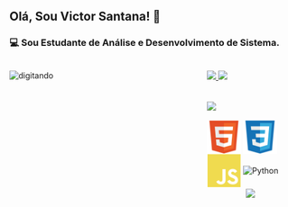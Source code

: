 ## Olá, Sou Victor Santana! 👋
### :computer: Sou Estudante de Análise e Desenvolvimento de Sistema.
<br>
 <div>
   <img align="left" height="365em" width="350" alt="digitando" src="https://i.giphy.com/media/dWesBcTLavkZuG35MI/giphy.webp">
   <a href="https://github.com/victorsantanna">
   <img height="180em" src="https://github-readme-stats.vercel.app/api/top-langs/?username=victorsantanna&layout=compact&langs_count=16&theme=github_dark"/>
   <img height="180em" src="https://github-readme-stats.vercel.app/api?username=victorsantanna&show_icons=true&theme=github_dark&include_all_commits=true&count_private=true"/>
 </div>

<br>
<div style="display: inline_block"><br>
 <a href="https://www.linkedin.com/in/victor-rafael-santana" target="_blank"><img align="center" src="https://img.shields.io/badge/-LinkedIn-%230077B5?style=for-the-badge&logo=linkedin&logoColor=white" target="_blank"></a> 
</div> 
<div style="display: inline_block"><br>
  <img align="center" alt="HTML" height="60" width="60" src="https://raw.githubusercontent.com/devicons/devicon/master/icons/html5/html5-original.svg">
  <img align="center" alt="CSS" height="60" width="60" src="https://raw.githubusercontent.com/devicons/devicon/master/icons/css3/css3-original.svg">
  <img align="center" alt="Js" height="60" width="60" src="https://raw.githubusercontent.com/devicons/devicon/master/icons/javascript/javascript-plain.svg">
  <img align="center" alt="Python" height="60" width="60" src="https://devicons.railway.app/i/python.svg">
 </div>

 <div align="center">
  <img src="https://komarev.com/ghpvc/?username=victorsantanna&&style=flat-square" align="center" />
</div> 
<!--
 <a href="https://github.com/Gurupreet">
  <img align="center" src="https://github-readme-stats.vercel.app/api/top-langs/?username=victorsantanna&theme=dracula&hide_langs_below=1" />
</a>
<p align='center'>
 <img height="232em" align="center" src="http://github-readme-streak-stats.herokuapp.com?user=victorsantanna&theme=dracula" alt="victor" />
 <img src="https://github-readme-stats.vercel.app/api/top-langs/?username=victorsantanna"/>
</p>
</div>
https://devicons.railway.app/i/python.svg
 <div style="display: inline_block"><br>
  <img align="center" alt="HTML" height="60" width="60" src="https://raw.githubusercontent.com/devicons/devicon/master/icons/html5/html5-original.svg">
  <img align="center" alt="CSS" height="60" width="60" src="https://raw.githubusercontent.com/devicons/devicon/master/icons/css3/css3-original.svg">
  <img align="center" alt="Js" height="60" width="60" src="https://raw.githubusercontent.com/devicons/devicon/master/icons/javascript/javascript-plain.svg">
  <img align="center" alt="Python" height="60" width="60" src="https://raw.githubusercontent.com/devicons/devicon/master/icons/python/python-original.svg">
  <img align="center" alt="Python" height="60" width="60" src="https://devicons.railway.app/i/python.svg">
  <img align="center" alt="SS" height="60" width="60" src="https://raw.githubusercontent.com/devicons/devicon/master/icons/java/java-original.svg">
</div>
<!--
**victorsantanna/victorsantanna** is a ✨ _special_ ✨ repository because its `README.md` (this file) appears on your GitHub profile.

Here are some ideas to get you started:

- 🔭 I’m currently working on ...
- 🌱 I’m currently learning ...
- 👯 I’m looking to collaborate on ...
- 🤔 I’m looking for help with ...
- 💬 Ask me about ...
- 📫 How to reach me: ...
- 😄 Pronouns: ...
- ⚡ Fun fact: ...
-->

